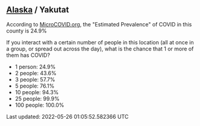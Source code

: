 
## [Alaska](/united-states/alaska) / Yakutat

According to [MicroCOVID.org](http://microcovid.org),
the "Estimated Prevalence" of COVID in this county is 24.9%

If you interact with a certain number of people in this location
(all at once in a group, or spread out across the day), what is the chance that
1 or more of them has COVID?

- 1 person: 24.9%
- 2 people: 43.6%
- 3 people: 57.7%
- 5 people: 76.1%
- 10 people: 94.3%
- 25 people: 99.9%
- 100 people: 100.0%

Last updated: 2022-05-26 01:05:52.582366 UTC
